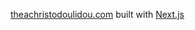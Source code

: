 [theachristodoulidou.com](https://www.theachristodoulidou.com) built with [Next.js](https://nextjs.org/)
